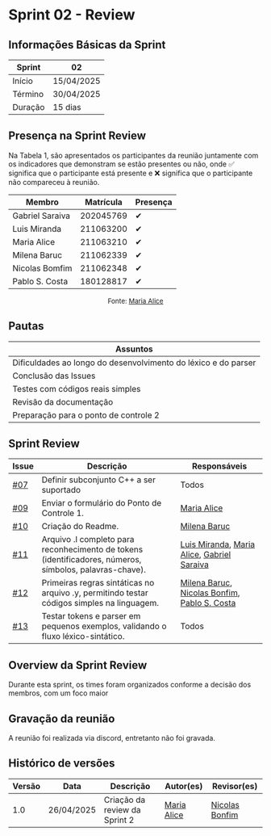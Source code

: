 # Sprint 02 - Review
<!-- Este é um arquivo base, para criar uma ata, basta copiá-lo e preencher os dados da reunião -->

## Informações Básicas da Sprint

| Sprint  | 02            |
|---------|---------------|
| Início  | 15/04/2025    |
| Término | 30/04/2025    |
| Duração | 15 dias       |

## Presença na Sprint Review

<!-- Colocar um ✅ se o participante estiver presente ou um ❌ caso negativo -->
Na Tabela 1, são apresentados os participantes da reunião juntamente com os indicadores que demonstram se estão presentes ou não, onde ✅ significa que o participante está presente e ❌ significa que o participante não compareceu à reunião.

| Membro                               | Matrícula        | Presença |
|--------------------------------------|--------------    | ---------|
| Gabriel Saraiva                      | 202045769        | ✔        |
| Luis Miranda                         | 211063200        | ✔        |
| Maria Alice                          | 211063210        | ✔        |
| Milena Baruc                         | 211062339        | ✔        |
| Nicolas Bomfim                       | 211062348        | ✔        |
| Pablo S. Costa                       | 180128817        | ✔        |

<center>

<font size="2"><p style="text-align: center">Fonte: [Maria Alice](https://github.com/Maliz30)</p></font>

</center>

## Pautas

<!-- pautas discutidas na reunião -->

| Assuntos                                                       |
|----------------------------------------------------------------|
| Dificuldades ao longo do desenvolvimento do léxico e do parser |
| Conclusão das Issues                                           |
| Testes com códigos reais simples                               |
| Revisão da documentação                                        |
| Preparação para o ponto de controle 2                          |

## Sprint Review
<!-- decisões feitas pela equipe -->
<!-- Github do time para facilitar ao colocar os responsáveis: 

[Gabriel Saraiva](https://github.com/gabrielsarcan)
[Luis Miranda](https://github.com/LuisMiranda10)
[Milena Baruc](https://github.com/MilenaBaruc)
[Maria Alice](https://github.com/Maliz30)
[Nicolas Bonfim](https://github.com/NickGehjk)
[Pablo S. Costa](https://github.com/pabloheika)

-->


| Issue                                                            | Descrição                                                                        | Responsáveis                                   |
|------------------------------------------------------------------|----------------------------------------------------------------------------------|------------------------------------------------|
| [#07](https://github.com/Maliz30/Interpretador_Cpp-Py/issues/7)  | Definir subconjunto C++ a ser suportado                                          | Todos                                          |
| [#09](https://github.com/Maliz30/Interpretador_Cpp-Py/issues/09)   | Enviar o formulário do Ponto de Controle 1.                     | [Maria Alice](https://github.com/Maliz30)            |
| [#10](https://github.com/Maliz30/Interpretador_Cpp-Py/issues/10)   | Criação do Readme.                     | [Milena Baruc](https://github.com/MilenaBaruc)            |
| [#11](https://github.com/Maliz30/Interpretador_Cpp-Py/issues/11)   | Arquivo .l completo para reconhecimento de tokens (identificadores, números, símbolos, palavras-chave).                   | [Luis Miranda](https://github.com/LuisMiranda10), [Maria Alice](https://github.com/Maliz30), [Gabriel Saraiva](https://github.com/gabrielsarcan)            |
| [#12](https://github.com/Maliz30/Interpretador_Cpp-Py/issues/12)   | Primeiras regras sintáticas no arquivo .y, permitindo testar códigos simples na linguagem.                    | [Milena Baruc](https://github.com/MilenaBaruc), [Nicolas Bonfim](https://github.com/NickGehjk), [Pablo S. Costa](https://github.com/pabloheika)             |
| [#13](https://github.com/Maliz30/Interpretador_Cpp-Py/issues/13)   | Testar tokens e parser em pequenos exemplos, validando o fluxo léxico-sintático.                    | Todos           |

## Overview da Sprint Review
<!-- compromissos que foram definidos para os integrantes, a data de entrega e os revisores, para facilitar o trabalho, pode pedir
para o chat GPT formar a tabela em HTML -->

Durante esta sprint, os times foram organizados conforme a decisão dos membros, com um foco maior 

## Gravação da reunião

A reunião foi realizada via discord, entretanto não foi gravada.

## Histórico de versões

<center>

| Versão | Data       | Descrição                     | Autor(es)                                 | Revisor(es)                                     |
| ------ | ---------- | ----------------------------- | ----------------------------------------- | ----------------------------------------------- |
| 1.0    | 26/04/2025 | Criação da review da Sprint 2 | [Maria Alice](https://github.com/Maliz30) | [Nicolas Bonfim](https://github.com/NickGehjk)  |

</center>